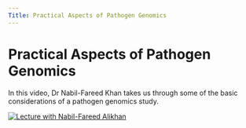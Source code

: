 ```yaml
---
Title: Practical Aspects of Pathogen Genomics
---
```


# Practical Aspects of Pathogen Genomics

In this video, Dr Nabil-Fareed Khan takes us through some of the basic considerations of a pathogen genomics study.

[![Lecture with Nabil-Fareed Alikhan](https://img.youtube.com/vi/4gVWcdsBqto/0.jpg)](https://www.youtube.com/watch?v=4gVWcdsBqto)
